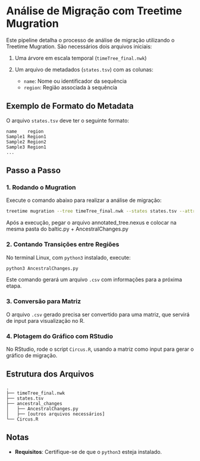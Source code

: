 
# Análise de Migração com Treetime Mugration

Este pipeline detalha o processo de análise de migração utilizando o Treetime Mugration. São necessários dois arquivos iniciais:

1. Uma árvore em escala temporal (`timeTree_final.nwk`)
2. Um arquivo de metadados (`states.tsv`) com as colunas:

   - `name`: Nome ou identificador da sequência
   - `region`: Região associada à sequência
  
## Exemplo de Formato do Metadata

O arquivo `states.tsv` deve ter o seguinte formato:

```tsv
name    region
Sample1 Region1
Sample2 Region2
Sample3 Region1
...
```     

## Passo a Passo

### 1. Rodando o Mugration

Execute o comando abaixo para realizar a análise de migração:

```bash
treetime mugration --tree timeTree_final.nwk --states states.tsv --attribute region
```

Após a execução, pegar o arquivo annotated_tree.nexus e colocar na mesma pasta do baltic.py + AncestralChanges.py

### 2. Contando Transições entre Regiões

No terminal Linux, com `python3` instalado, execute:

```bash
python3 AncestralChanges.py
```

Este comando gerará um arquivo `.csv` com informações para a próxima etapa.

### 3. Conversão para Matriz

O arquivo `.csv` gerado precisa ser convertido para uma matriz, que servirá de input para visualização no R.

### 4. Plotagem do Gráfico com RStudio

No RStudio, rode o script `Circus.R`, usando a matriz como input para gerar o gráfico de migração.

## Estrutura dos Arquivos

```plaintext
.
├── timeTree_final.nwk
├── states.tsv
├── ancestral_changes
│   ├── AncestralChanges.py
│   ├── [outros arquivos necessários]
└── Circus.R
```

## Notas

- **Requisitos**: Certifique-se de que o `python3` esteja instalado.


